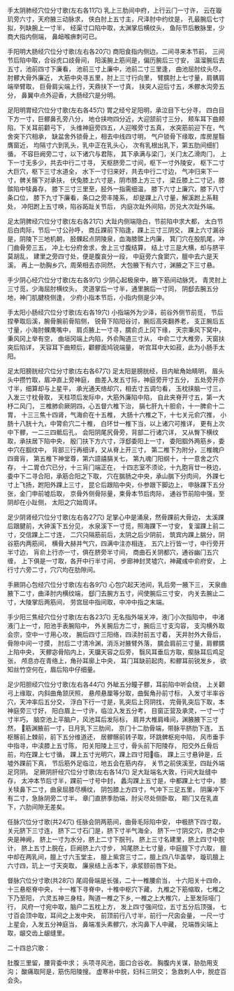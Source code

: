 
手太阴肺经穴位分寸歌(左右各11穴)
乳上三肋间中府，上行云⻔一寸许，
云在璇玑旁六寸，天府腋三动脉求，
侠白肘上五寸主，尺泽肘中约纹是，
孔最腕后七寸拟，列缺腕上一寸半，
经渠寸口陷中取，太渊掌后横纹头，
⻥际节后散脉里，少商大指内侧端，
鼻衄喉痹刺可已。

手阳明大肠经穴位分寸歌(左右各20穴)
商阳⻝指内侧边，二间寻来本节前，
三间节后陷中取，合谷⻁口歧⻣间，
阳溪腕上筋间是，偏历腕后三寸安，
温溜腕后去五寸，池前四寸下廉看，
池前三寸上廉中，池前二寸三里逢，
曲池屈肘纹头尽，肘髎大⻣外廉近，
大筋中央寻五里，肘上三寸行向里，
臂臑肘上七寸量，肩髃肩端举臂取，
巨⻣肩尖端上行，天鼎扶下一寸真，
扶突人迎后寸五，禾髎水沟旁五分，
鼻翼中点外迎香，大肠经穴是分明。

足阳明胃经穴位分寸歌(左右各45穴) 
胃之经兮足阳明，承泣目下七分寻，
四白目下方一寸，巨髎鼻孔旁八分， 
地仓挟吻四分近，大迎颔前寸三分，
颊⻋耳下曲颊陷，下关耳前颧弓下，
头维神庭旁四五，人迎喉旁寸五真，
水突筋前迎下在，气舍突下穴相承， 
缺盆舍外锁⻣上，相去中线四寸明，
气户锁⻣下缘取，库房屋翳膺窗近， 
均隔寸六到乳头，乳中正在乳头心，
次有乳根出乳下，第五肋间细扪循， 
不容巨阙旁二寸，以下诸穴与君陈，
其下承满与梁⻔，关⻔太乙滑肉⻔， 
上下一寸无多少，共去中行二寸寻，
天枢脐旁二寸间，枢下一寸外陵安， 
枢下二寸大巨穴，枢下三寸水道全，
水下一寸归来好，共去中行二寸边， 
气冲归来下一寸，髀关髂下对承扶，
伏兔膝上六寸是，阴市膝上方三寸， 
梁丘膝上二寸记，膝髌陷中犊鼻存，
膝下三寸三里至，胫外一指需细温， 
膝下六寸上廉穴，膝下八寸条口位，
膝下九寸下廉看，条口之旁丰隆系， 
却是踝上八寸量，解溪跗上系鞋处，
冲阳跗上五寸唤，陷谷跖趾关节后， 
内庭次趾外间陷，厉兑大次趾外端。

足太阴脾经穴位分寸歌(左右各21穴)
大趾内侧端隐白，节前陷中求大都，
太白节后白肉际，节后一寸公孙呼，
商丘踝前下陷逢，踝上三寸三阴交，
踝上六寸漏谷是，阴陵下三地机朝，
胫髁起点阴陵泉，血海膝髌上内廉，
箕⻔穴在股肌尾，冲⻔曲⻣旁三五，
冲上七分府舍求，舍上三寸腹结算，
结上寸三是大横，却与脐平莫胡乱，
建里之旁四寸处，便是腹哀分一段，
中庭旁六⻝窦穴，膻中去六是天溪，
再上一肋胸乡穴，周荣相去亦同然，
大包腋下有六寸，渊腋之下三寸悬。
    
手少阴心经穴位分寸歌(左右各9穴)
少阴心起极泉中，腋下筋间动脉凭，
⻘灵肘上三寸觅，少海屈肘横纹头，
灵道掌后一寸半，通里腕后一寸同，
阴郄去腕五分地，神⻔肌腱桡侧逢，
少府小指本节后，小指内侧是少冲。

手太阳小肠经穴位分寸歌(左右各19穴)
小指端外为少泽，前谷外侧节前觅，
节后捏拳取后溪，腕⻣腕前⻣陷侧，
锐⻣下陷阳谷讨，腕后高突翻养老，
支正腕后五寸量，小海肘髁鹰嘴中，
肩贞腋上一寸寻，臑俞贞上冈下缘，
天宗秉⻛下窝中，秉⻛冈上举有空，
曲垣冈端上内陷，外俞陶道三寸从，
中俞二寸大椎旁，天窗扶突后陷详，
天容耳下曲颊后，颧髎面鸠锐端量，
听宫耳中大如菽，此为小肠手太阳。
   
足太阳膀胱经穴位分寸歌(左右各67穴)
足太阳是膀胱经，目内眦⻆始睛明，
眉头头中攒竹取，眉冲直上旁神庭，
曲差入发五寸际，神庭旁开寸五分，
五处旁开亦寸半，细算却与上星平，
承光通天络却穴，相去寸五调匀看，
玉枕挟脑一寸三，入发三寸枕⻣取，
天柱项后发际中，大筋外廉陷中陷，
自此夹脊开寸五，第一大杼二⻛⻔，
三椎肺俞厥阴四，心五督六椎下治，
膈七肝九十胆俞，十一脾俞十二胃，
十三三焦十四肾，气海俞在十五椎，
大肠十六椎之下，十七关元俞穴推，
小肠十八胱十九，中膂俞穴二十椎，
白环廿一椎下当，以上诸穴可推详，
更有上次中下髎，一二三四骶后孔，
会阳阴尾尻⻣旁，背部二行诸穴详，
又从臀下横纹取，承扶居下陷中央，
殷⻔扶下方六寸，浮郄委阳上一寸，
委阳腘外两筋乡，委中穴在腘纹中，
背部三行再细详，又从脊上开三寸，
第二椎下为附分，三椎魄户四膏肓，
第五椎下神堂尊，第六譩譆膈关七，
第九魂⻔阳纲十，十一意舍之穴存，
十二胃仓穴已分，十三肓⻔端正在，
十四志室不须论，十九胞肓廿一秩边，
委中下二寻合阳，承筋合阳之下取，
穴在腨肠之中央，承山腨下分肉间，
外踝七寸上⻜扬，跗阳外踝上三寸，
昆仑后跟陷中央，仆参跟下脚边上，
申脉踝下五分张，金⻔申前墟后取，
京⻣外侧⻣际量，束⻣本节后肉际，
通谷节前陷中强，至阴却在小趾侧，
太阳之穴始周详。

足少阴肾经穴位分寸歌(左右各27穴)
足掌心中是涌泉，然⻣踝前大⻣边，
太溪踝后跟腱前，大钟溪下五分⻅，
水泉溪下一寸觅，照海踝下一寸安，
复溜踝上前二寸，交信踝上二寸连，
二穴只隔筋前后，太阴之后少阴前，
筑宾内踝上腨分，阴谷筋内两筋间，
横⻣大赫并气穴，四满中注亦相连，
五穴上行皆一寸，中行旁开半寸边，
肓俞上行亦一寸，俱在脐旁半寸间，
商曲石关阴都穴，通谷幽⻔五穴缠，
上下俱是一寸取，各开中行半寸间，
步廊神封灵墟穴，神藏彧中俞府安，
上行寸六旁二寸，穴穴均在肋隙间。
    
手厥阴心包经穴位分寸歌(左右各9穴)
心包穴起天池间，乳后旁一腋下三，
天泉曲腋下二寸，曲泽肘内横纹端，
郄⻔去腕方五寸，间使腕后三寸安，
内关去腕止二寸，大陵掌后两筋间，
劳宫屈中指间取，中冲中指之末端。

手少阳三焦经穴位分寸歌(左右各23穴)
无名指外端关冲，液⻔小次指陷中，
中渚液⻔上一寸，阳池手表腕陷中，
外关腕后方二寸，腕后三寸支沟容，
支沟横外取会宗，空中一寸用心攻，
腕后四寸三阳络，四渎肘前五寸着，
天井肘外大⻣后，⻣隙中间一寸摸，
肘后二寸清冷渊，消泺对腋臂外落，
臑会肩前三寸量，肩髎臑上陷中央，
天髎宓⻣陷内上，天牖天容之后旁，
翳⻛耳垂后方取，瘈脉耳后鸡足张，
颅息亦在⻘络上，⻆孙耳廓上中央，
耳⻔耳缺前起肉，和髎耳前锐发乡，
欲知丝竹空何在，眉后陷中仔细量。
  
足少阳胆经穴位分寸歌(左右各44穴)
外眦五分瞳子髎，耳前陷中听会绕，
上关颧弓上缘取，内斜曲⻆颔厌照，
悬颅悬厘等分取，曲鬓⻆孙前寸标，
入发寸半率谷穴，天冲率后五分交，
浮白下行一寸是，乳突后上窍阴找，
完⻣乳突后下取，本神庭旁三寸好，
阳白眉上一寸许，临泣入发五分考，
目窗正营及承灵，一寸一寸寸半巧，
脑空池上平脑户，⻛池耳后发际标，
肩井大椎肩峰间，渊腋腋下三寸然，
􏰉筋渊腋前一寸，日月乳下三肋间，
京⻔十二肋⻣端，带脉平脐肋下连，
五枢髂前上棘前，前下五分维道还，
居髎髂前转子取，环跳髀枢宛中陷，
⻛市垂手中指寻，中渎膝上五寸陈，
阳关阳陵上三寸，⻣头前下阳陵存，
阳交外丘⻣后前，均在踝上七寸循，
踝上五寸光明穴，踝上四寸阳􏰊临，
踝上三寸悬钟是，丘墟外踝前下真，
节后筋外足临泣，地五会在筋内存，
关节之前侠溪至，四趾外端足窍阴。
足厥阴肝经穴位分寸歌(左右各14穴)
足大趾端名大敦，行间大趾缝中存，
太冲本节后寸半，踝前一寸号中封，
蠡沟踝上五寸是，中都踝上七寸中，
膝关犊鼻下二寸，曲泉屈膝尽横纹，
阴包膝上方四寸，气冲下三足五里，
阴廉冲下有二寸，急脉阴旁二寸半，
章⻔直脐季肋端，肘尖尽处侧卧取，
期⻔又在乳直下，六肋间隙无差矣。
    
任脉穴位分寸歌(共24穴)
任脉会阴两筋间，曲⻣毛际陷中安，
中极脐下四寸取，关元脐下三寸连，
脐下二寸石⻔是，脐下寸半气海全，
脐下一寸阴交穴，脐之中央是神阙，
脐上一寸为水分，脐上二寸下脘刊，
脐上三寸名建里，脐上四寸中脘计，
脐上五寸上脘在，巨阙脐上六寸步，
鸠尾脐上七寸量，中庭膻下寸六取，
膻中却在两乳间，膻上寸六玉堂主，
膻上紫宫三寸二，膻上四八华盖举，
璇玑膻上六寸四，玑上一寸天突取，
廉泉结上舌本下，承浆颐前唇下处。

督脉穴位分寸歌(共28穴)
尾闾⻣端是⻓强，二十一椎腰俞当， 
十六阳关十四命，十三悬枢脊中央，
十一椎下寻脊中，十椎中枢穴下藏， 
九椎之下筋缩取，七椎之下乃至阳， 
六灵五神三身柱，陶道一椎之下乡, 
一椎之上大椎穴，上至发际哑⻔行， 
⻛府一寸宛中取，脑户二五枕上方， 
发上四寸强间位，五寸五分后顶强， 
七寸百会顶中取，耳间之上发中央， 
前顶前行八寸半，前行一尺囟会量， 
一尺一寸上星会，入发五分神庭当， 
鼻端准头素髎穴，水沟鼻下人中藏， 
兑端唇尖端上取，龈交⻮上龈缝里。
  

二十四总穴歌： 

肚腹三里留，腰背委中求；
头项寻风池，面口合谷收。 
胸腹内关谋，胁肋用支沟；
酸痛取阿是，筋伤阳陵搜。
虚寒补中脘，妇科三阴交；
急救刺人中，脱症百会灸。